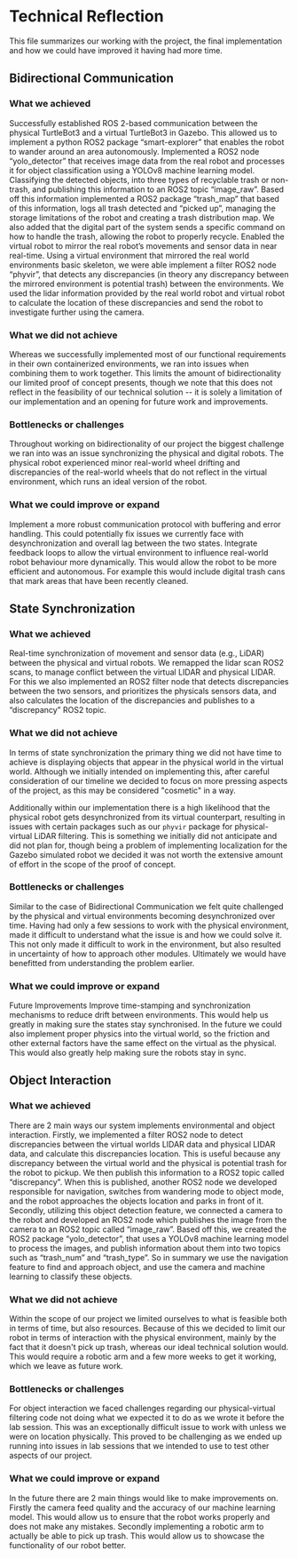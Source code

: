 # Technical Reflection

This file summarizes our working with the project, the final implementation and how we could have
improved it having had more time.

## Bidirectional Communication

### What we achieved

Successfully established ROS 2-based communication between the physical TurtleBot3 and a virtual TurtleBot3 in Gazebo. This allowed us to implement a python ROS2 package “smart-explorer” that enables the robot to wander around an area autonomously.
Implemented a ROS2 node “yolo_detector” that receives image data from the real robot and processes it for object classification using a YOLOv8 machine learning model. Classifying the detected objects, into three types of recyclable trash or non-trash, and publishing this information to an ROS2 topic “image_raw”. Based off this information implemented a ROS2 package “trash_map”  that based of this information, logs all trash detected and “picked up”, managing the storage limitations of the robot and creating a trash distribution map. We also added that the digital part of the system sends a specific command on how to handle the trash, allowing the robot to properly recycle.
Enabled the virtual robot to mirror the real robot’s movements and sensor data in near real-time. Using a virtual environment that mirrored the real world environments basic skeleton, we were able implement a filter ROS2 node “phyvir”, that detects any discrepancies (in theory any discrepancy between the mirrored environment is potential trash) between the environments. We used the lidar information provided by the real world robot and virtual robot to calculate the location of these discrepancies and send the robot to investigate further using the camera. 

### What we did not achieve

Whereas we successfully implemented most of our functional requirements in their own
containerized environments, we ran into issues when combining them to work together. This
limits the amount of bidirectionality our limited proof of concept presents, though we
note that this does not reflect in the feasibility of our technical solution -- it is
solely a limitation of our implementation and an opening for future work and improvements.

### Bottlenecks or challenges

Throughout working on bidirectionality of our project the biggest challenge we ran into was
an issue synchronizing the physical and digital robots. The physical robot experienced minor
real-world wheel drifting and discrepancies of the real-world wheels that do not reflect in
the virtual environment, which runs an ideal version of the robot.

### What we could improve or expand

Implement a more robust communication protocol with buffering and error handling. This could potentially fix issues we currently face with desynchronization and overall lag between the two states.
Integrate feedback loops to allow the virtual environment to influence real-world robot behaviour more dynamically. This would allow the robot to be more efficient and autonomous. For example this would include digital trash cans that mark areas that have been recently cleaned.

## State Synchronization

### What we achieved

Real-time synchronization of movement and sensor data (e.g., LiDAR) between the physical and virtual robots. We remapped the lidar scan ROS2 scans, to manage conflict between the virtual LIDAR and physical LIDAR. For this we also implemented an ROS2 filter node that detects discrepancies between the two sensors, and prioritizes the physicals sensors data, and also calculates the location of the discrepancies and publishes to a “discrepancy” ROS2 topic.

### What we did not achieve

In terms of state synchronization the primary thing we did not have time to achieve is displaying
objects that appear in the physical world in the virtual world. Although we initially intended
on implementing this, after careful consideration of our timeline we decided to focus on more
pressing aspects of the project, as this may be considered "cosmetic" in a way.

Additionally within our implementation there is a high likelihood that the physical robot gets
desynchronized from its virtual counterpart, resulting in issues with certain packages such as
our `phyvir` package for physical-virtual LiDAR filtering. This is something we initially did
not anticipate and did not plan for, though being a problem of implementing localization for the
Gazebo simulated robot we decided it was not worth the extensive amount of effort in the scope of
the proof of concept.

### Bottlenecks or challenges

Similar to the case of Bidirectional Communication we felt quite challenged by the physical and
virtual environments becoming desynchronized over time. Having had only a few sessions to work
with the physical environment, made it difficult to understand what the issue is and how we could
solve it. This not only made it difficult to work in the environment, but also resulted in
uncertainty of how to approach other modules. Ultimately we would have benefitted from
understanding the problem earlier.

### What we could improve or expand

Future Improvements
Improve time-stamping and synchronization mechanisms to reduce drift between environments. This would help us greatly in making sure the states stay synchronised. 
In the future we could also implement proper physics into the virtual world, so the friction and other external factors have the same effect on the virtual as the physical. This would also greatly help making sure the robots stay in sync.

## Object Interaction

### What we achieved

There are 2 main ways our system implements environmental and object interaction.
Firstly, we implemented a filter ROS2 node to detect discrepancies between the virtual worlds LIDAR data and physical LIDAR data, and calculate this discrepancies location. This is useful because any discrepancy between the virtual world and the physical is potential trash for the robot to pickup. We then publish this information to a ROS2 topic called  “discrepancy”. When this is published, another ROS2 node we developed responsible for navigation, switches from wandering mode to object mode, and the robot approaches the objects location and parks in front of it. 
Secondly, utilizing this object detection feature,  we connected a camera to the robot and developed an ROS2 node which publishes the image from the camera to an ROS2 topic called “image_raw”. Based off this, we created the ROS2 package “yolo_detector”, that uses a YOLOv8 machine learning model to process the images, and publish information about them into two topics such as “trash_num”  and “trash_type”. 
So in summary we use the navigation feature to find and approach object, and use the camera and machine learning to classify these objects.

### What we did not achieve

Within the scope of our project we limited ourselves to what is feasible both in terms of time,
but also resources. Because of this we decided to limit our robot in terms of interaction with
the physical environment, mainly by the fact that it doesn't pick up trash, whereas our ideal
technical solution would. This would require a robotic arm and a few more weeks to get it working,
which we leave as future work.

### Bottlenecks or challenges

For object interaction we faced challenges regarding our physical-virtual filtering code not doing
what we expected it to do as we wrote it before the lab session. This was an exceptionally
difficult issue to work with unless we were on location physically. This proved to be
challenging as we ended up running into issues in lab sessions that we intended to use to test
other aspects of our project.

### What we could improve or expand

In the future there are 2 main things would like to make improvements on. 
Firstly the camera feed quality and the accuracy of our machine learning model. This would allow us to ensure that the robot works properly and does not make any mistakes.
Secondly implementing a robotic arm to actually be able to pick up trash. This would allow us to showcase the functionality of our robot better.
